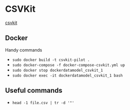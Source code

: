 # CSVKit

[csvkit](https://csvkit.readthedocs.io/en/latest/scripts/csvsql.html#)

## Docker 

Handy commands
* ``sudo docker build -t csvkit-pilot .``
* ``sudo docker-compose -f docker-compose-csvkit.yml up``
* ``sudo docker stop dockerdatamodel_csvkit_1``
* ``sudo docker exec -it dockerdatamodel_csvkit_1 bash``

## Useful commands

* ``head -1 file.csv | tr -d '"'``